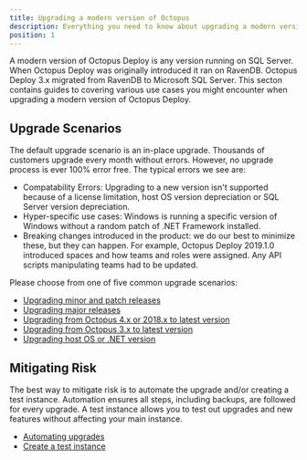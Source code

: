 ```yaml
---
title: Upgrading a modern version of Octopus
description: Everything you need to know about upgrading a modern version of Octopus.
position: 1
---
```


A modern version of Octopus Deploy is any version running on SQL Server.  When Octopus Deploy was originally introduced it ran on RavenDB.  Octopus Deploy 3.x migrated from RavenDB to Microsoft SQL Server.  This secton contains guides to covering various use cases you might encounter when upgrading a modern version of Octopus Deploy.

## Upgrade Scenarios

The default upgrade scenario is an in-place upgrade.  Thousands of customers upgrade every month without errors.  However, no upgrade process is ever 100% error free.  The typical errors we see are:

- Compatability Errors: Upgrading to a new version isn't supported because of a license limitation, host OS version depreciation or SQL Server version depreciation.
- Hyper-specific use cases: Windows is running a specific version of Windows without a random patch of .NET Framework installed.
- Breaking changes introduced in the product: we do our best to minimize these, but they can happen.  For example, Octopus Deploy 2019.1.0 introduced spaces and how teams and roles were assigned.  Any API scripts manipulating teams had to be updated.

Please choose from one of five common upgrade scenarios:

- [Upgrading minor and patch releases](/docs/administration/upgrading/guide/upgrading-minor-and-patch-releases.md)
- [Upgrading major releases](/docs/administration/upgrading/guide/upgrading-major-releases.md)
- [Upgrading from Octopus 4.x or 2018.x to latest version](/docs/administration/upgrading/guide/upgrading-from-octopus-4.x-2018.x-to-modern.md)
- [Upgrading from Octopus 3.x to latest version](/docs/administration/upgrading/guide/upgrading-from-octopus-3.x-to-modern.md)
- [Upgrading host OS or .NET version](/docs/administration/upgrading/guide/upgrade-host-os-or-net.md)

## Mitigating Risk

The best way to mitigate risk is to automate the upgrade and/or creating a test instance.  Automation ensures all steps, including backups, are followed for every upgrade.  A test instance allows you to test out upgrades and new features without affecting your main instance.

- [Automating upgrades](/docs/administration/upgrading/guide/automate-upgrades.md)
- [Create a test instance](/docs/administration/upgrading/guide/creating-test-instance.md)
